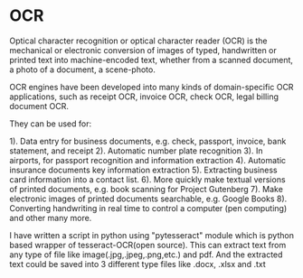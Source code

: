 # OCR

Optical character recognition or optical character reader (OCR) is the mechanical or electronic conversion of images of typed, handwritten or printed text into machine-encoded text, whether from a scanned document, a photo of a document, a scene-photo. 

OCR engines have been developed into many kinds of domain-specific OCR applications, such as receipt OCR, invoice OCR, check OCR, legal billing document OCR.

They can be used for:

1). Data entry for business documents, e.g. check, passport, invoice, bank statement, and receipt
2). Automatic number plate recognition
3). In airports, for passport recognition and information extraction
4). Automatic insurance documents key information extraction
5). Extracting business card information into a contact list.
6). More quickly make textual versions of printed documents, e.g. book scanning for Project Gutenberg
7). Make electronic images of printed documents searchable, e.g. Google Books
8). Converting handwriting in real time to control a computer (pen computing) and other many more.

I have written a script in python using "pytesseract" module which is python based wrapper of tesseract-OCR(open source).
This can extract text from any type of file like image(.jpg,.jpeg,.png,etc.) and pdf. And the extracted text could be saved into 3 different type files like .docx, .xlsx and .txt

